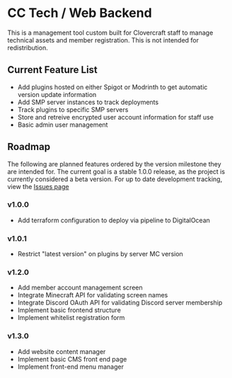 # CC Tech / Web Backend

This is a management tool custom built for Clovercraft staff to manage technical assets and member registration. This is not intended for redistribution.

## Current Feature List
- Add plugins hosted on either Spigot or Modrinth to get automatic version update information
- Add SMP server instances to track deployments
- Track plugins to specific SMP servers
- Store and retreive encrypted user account information for staff use
- Basic admin user management

## Roadmap
The following are planned features ordered by the version milestone they are intended for. The current goal is a stable 1.0.0 release, as the project is currently considered a beta version. For up to date development tracking, view the [Issues page](https://github.com/clovercraft/cc-tech/issues)

### v1.0.0
- Add terraform configuration to deploy via pipeline to DigitalOcean

### v1.0.1
- Restrict "latest version" on plugins by server MC version

### v1.2.0
- Add member account management screen
- Integrate Minecraft API for validating screen names
- Integrate Discord OAuth API for validating Discord server membership
- Implement basic frontend structure
- Implement whitelist registration form

### v1.3.0
- Add website content manager
- Implement basic CMS front end page
- Implement front-end menu manager
